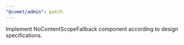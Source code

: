```yaml
---
"@comet/admin": patch
---
```


Implement NoContentScopeFallback component according to design specifications.
